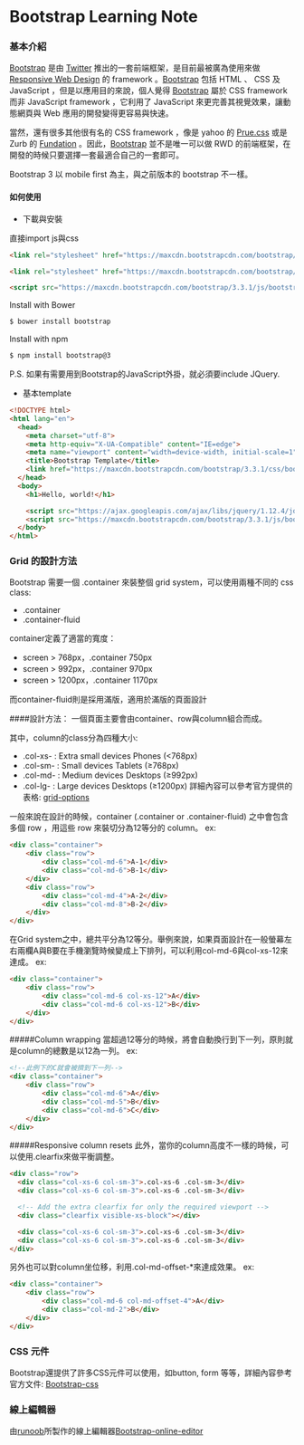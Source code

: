 # Bootstrap Learning Note

### 基本介紹
[Bootstrap] 是由 [Twitter] 推出的一套前端框架，是目前最被廣為使用來做 [Responsive Web Design] 的 framework 。[Bootstrap] 包括 HTML 、 CSS 及 JavaScript ，但是以應用目的來說，個人覺得 [Bootstrap] 屬於 CSS framework 而非 JavaScript framework ，它利用了 JavaScript 來更完善其視覺效果，讓動態網頁與 Web 應用的開發變得更容易與快速。

當然，還有很多其他很有名的 CSS framework ，像是 yahoo 的 [Prue.css] 或是 Zurb 的 [Fundation] 。因此，[Bootstrap] 並不是唯一可以做 RWD 的前端框架，在開發的時候只要選擇一套最適合自己的一套即可。

Bootstrap 3 以 mobile first 為主，與之前版本的 bootstrap 不一樣。


#### 如何使用
* 下載與安裝

直接import js與css
```html
<link rel="stylesheet" href="https://maxcdn.bootstrapcdn.com/bootstrap/3.3.1/css/bootstrap.min.css">

<link rel="stylesheet" href="https://maxcdn.bootstrapcdn.com/bootstrap/3.3.1/css/bootstrap-theme.min.css">

<script src="https://maxcdn.bootstrapcdn.com/bootstrap/3.3.1/js/bootstrap.min.js"></script>
```

Install with Bower
```bash
$ bower install bootstrap
```

Install with npm
```bash
$ npm install bootstrap@3
```

P.S. 如果有需要用到Bootstrap的JavaScript外掛，就必須要include JQuery.

* 基本template
```html
<!DOCTYPE html>
<html lang="en">
  <head>
    <meta charset="utf-8">
    <meta http-equiv="X-UA-Compatible" content="IE=edge">
    <meta name="viewport" content="width=device-width, initial-scale=1">
    <title>Bootstrap Template</title>
    <link href="https://maxcdn.bootstrapcdn.com/bootstrap/3.3.1/css/bootstrap.min.css" rel="stylesheet">
  </head>
  <body>
    <h1>Hello, world!</h1>

    <script src="https://ajax.googleapis.com/ajax/libs/jquery/1.12.4/jquery.min.js"></script>
    <script src="https://maxcdn.bootstrapcdn.com/bootstrap/3.3.1/js/bootstrap.min.js"></script>
  </body>
</html>
```


### Grid 的設計方法
Bootstrap 需要一個 .container 來裝整個 grid system，可以使用兩種不同的 css class:
* .container
* .container-fluid

container定義了適當的寬度：
* screen > 768px，.container 750px
* screen > 992px，.container 970px
* screen > 1200px，.container 1170px

而container-fluid則是採用滿版，適用於滿版的頁面設計

####設計方法： 
一個頁面主要會由container、row與column組合而成。

其中，column的class分為四種大小:
* .col-xs- : Extra small devices Phones (<768px)
* .col-sm- : Small devices Tablets (≥768px)
* .col-md- : Medium devices Desktops (≥992px)
* .col-lg- : Large devices Desktops (≥1200px)
詳細內容可以參考官方提供的表格: [grid-options]

一般來說在設計的時候，container (.container or .container-fluid) 之中會包含多個 row ，用這些 row 來裝切分為12等分的 column。
ex:
```html
<div class="container">
    <div class="row">
        <div class="col-md-6">A-1</div>
        <div class="col-md-6">B-1</div>
    </div>
    <div class="row">
        <div class="col-md-4">A-2</div>
        <div class="col-md-8">B-2</div>
    </div>
</div>
```

在Grid system之中，總共平分為12等分。舉例來說，如果頁面設計在一般螢幕左右兩欄A與B要在手機瀏覽時候變成上下排列，可以利用col-md-6與col-xs-12來達成。
ex:
```html
<div class="container">
    <div class="row">
        <div class="col-md-6 col-xs-12">A</div>
        <div class="col-md-6 col-xs-12">B</div>
    </div>
</div>
```

#####Column wrapping
當超過12等分的時候，將會自動換行到下一列，原則就是column的總數是以12為一列。
ex:
```html
<!--此例下的C就會被擠到下一列-->
<div class="container">
    <div class="row">
        <div class="col-md-6">A</div>
        <div class="col-md-5">B</div>
        <div class="col-md-6">C</div>
    </div>
</div>
```

#####Responsive column resets
此外，當你的column高度不一樣的時候，可以使用.clearfix來做平衡調整。
```html
<div class="row">
  <div class="col-xs-6 col-sm-3">.col-xs-6 .col-sm-3</div>
  <div class="col-xs-6 col-sm-3">.col-xs-6 .col-sm-3</div>

  <!-- Add the extra clearfix for only the required viewport -->
  <div class="clearfix visible-xs-block"></div>

  <div class="col-xs-6 col-sm-3">.col-xs-6 .col-sm-3</div>
  <div class="col-xs-6 col-sm-3">.col-xs-6 .col-sm-3</div>
</div>
```

另外也可以對column坐位移，利用.col-md-offset-*來達成效果。
ex:
```html
<div class="container">
    <div class="row">
        <div class="col-md-6 col-md-offset-4">A</div>
        <div class="col-md-2">B</div>
    </div>
</div>
```


### CSS 元件
Bootstrap還提供了許多CSS元件可以使用，如button, form 等等，詳細內容參考官方文件: [Bootstrap-css]


### 線上編輯器
由[runoob]所製作的線上編輯器[Bootstrap-online-editor]




[Bootstrap]: <http://getbootstrap.com/>
[Twitter]: <https://twitter.com/>
[Responsive Web Design]: <https://en.wikipedia.org/wiki/Responsive_web_design>
[Prue.css]: <http://purecss.io/>
[Fundation]: <http://foundation.zurb.com/>
[Start Bootstrap]: <https://startbootstrap.com/>
[wrap bootstrap]: <https://wrapbootstrap.com/>
[BootstrapCDN]: <https://www.bootstrapcdn.com/>
[grid-options]: <http://getbootstrap.com/css/#grid-options>
[Bootstrap-css]: <http://getbootstrap.com/css/>
[runoob]: <http://www.runoob.com/>
[Bootstrap-online-editor]: <http://www.runoob.com/try/bootstrap/layoutit/>

